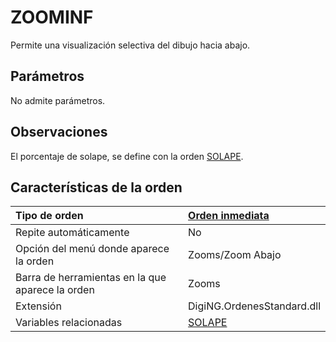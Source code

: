 # ZOOMINF

Permite una visualización selectiva del dibujo hacia abajo.

## Parámetros

No admite parámetros.

## Observaciones

El porcentaje de solape, se define con la orden [SOLAPE](/digi3d-net/referencia/ventana-de-dibujo/variables/s/solape.md).

## Características de la orden

| Tipo de orden | [Orden inmediata](zoominf.md) |
| :--- | :--- |
| Repite automáticamente | No |
| Opción del menú donde aparece la orden | Zooms/Zoom Abajo |
| Barra de herramientas en la que aparece la orden | Zooms |
| Extensión | DigiNG.OrdenesStandard.dll |
| Variables relacionadas | [SOLAPE](/digi3d-net/referencia/ventana-de-dibujo/variables/s/solape.md) |

